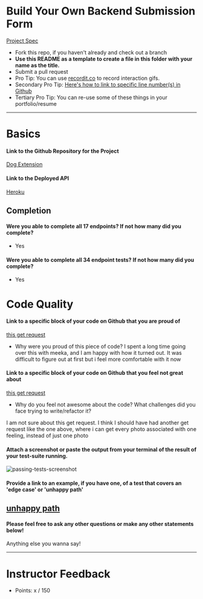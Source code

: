 # Build Your Own Backend Submission Form

[Project Spec](http://frontend.turing.io/projects/build-your-own-backend.html)

* Fork this repo, if you haven't already and check out a branch
* **Use this README as a template to create a file in this folder with your name as the title.**
* Submit a pull request
* Pro Tip: You can use [recordit.co](http://recordit.co/) to record interaction gifs.
* Secondary Pro Tip: [Here's how to link to specific line number(s) in Github](http://stackoverflow.com/questions/23821235/how-to-link-to-specific-line-number-on-github)
* Tertiary Pro Tip: You can re-use some of these things in your portfolio/resume

------

# Basics

#### Link to the Github Repository for the Project
[Dog Extension](https://github.com/bekahlundy/dog-api-extension)

#### Link to the Deployed API
[Heroku](https://pup-pals-db.herokuapp.com/api/photos)

## Completion

#### Were you able to complete all 17 endpoints? If not how many did you complete?
* Yes

#### Were you able to complete all 34 endpoint tests? If not how many did you complete?
* Yes

# Code Quality

#### Link to a specific block of your code on Github that you are proud of
[this get request](https://github.com/bekahlundy/dog-api-extension/blob/master/server.js#L28)

* Why were you proud of this piece of code?
I spent a long time going over this with meeka, and I am happy with how it turned out. It was difficult to figure out at first but i feel more comfortable with it now

#### Link to a specific block of your code on Github that you feel not great about
[this get request](https://github.com/bekahlundy/dog-api-extension/blob/master/server.js#L110)

* Why do you feel not awesome about the code? What challenges did you face trying to write/refactor it?

I am not sure about this get request. I think I should have had another get request like the one above, where i can get every photo associated with one feeling, instead of just one photo

#### Attach a screenshot or paste the output from your terminal of the result of your test-suite running.

![passing-tests-screenshot](http://i.imgur.com/XHx87tx.png)

#### Provide a link to an example, if you have one, of a test that covers an 'edge case' or 'unhappy path'

[unhappy path](https://github.com/bekahlundy/dog-api-extension/blob/master/test/server-test.js#L230)
-----

#### Please feel free to ask any other questions or make any other statements below!

Anything else you wanna say!

-----

# Instructor Feedback

- Points: x / 150

